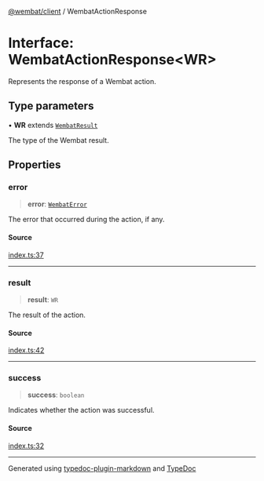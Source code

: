 [@wembat/client](../exports.md) / WembatActionResponse

# Interface: WembatActionResponse\<WR\>

Represents the response of a Wembat action.

## Type parameters

• **WR** extends [`WembatResult`](../type-aliases/WembatResult.md)

The type of the Wembat result.

## Properties

### error

> **error**: [`WembatError`](WembatError.md)

The error that occurred during the action, if any.

#### Source

[index.ts:37](https://github.com/lmarschall/wembat/blob/3814d8f/src/index.ts#L37)

***

### result

> **result**: `WR`

The result of the action.

#### Source

[index.ts:42](https://github.com/lmarschall/wembat/blob/3814d8f/src/index.ts#L42)

***

### success

> **success**: `boolean`

Indicates whether the action was successful.

#### Source

[index.ts:32](https://github.com/lmarschall/wembat/blob/3814d8f/src/index.ts#L32)

***

Generated using [typedoc-plugin-markdown](https://www.npmjs.com/package/typedoc-plugin-markdown) and [TypeDoc](https://typedoc.org/)
